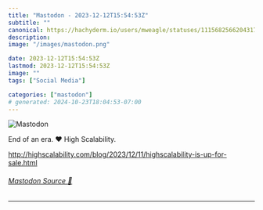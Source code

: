 ```yaml
---
title: "Mastodon - 2023-12-12T15:54:53Z"
subtitle: ""
canonical: https://hachyderm.io/users/mweagle/statuses/111568256620431769
description:
image: "/images/mastodon.png"

date: 2023-12-12T15:54:53Z
lastmod: 2023-12-12T15:54:53Z
image: ""
tags: ["Social Media"]

categories: ["mastodon"]
# generated: 2024-10-23T18:04:53-07:00
---
```

![Mastodon](/images/mastodon.png)

<p>End of an era. ❤️ High Scalability. </p><p><a href="http://highscalability.com/blog/2023/12/11/highscalability-is-up-for-sale.html" target="_blank" rel="nofollow noopener noreferrer" translate="no"><span class="invisible">http://</span><span class="ellipsis">highscalability.com/blog/2023/</span><span class="invisible">12/11/highscalability-is-up-for-sale.html</span></a></p>


###### [Mastodon Source 🐘](https://hachyderm.io/@mweagle/111568256620431769)

___
